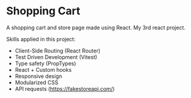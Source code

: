 # Shopping Cart
A shopping cart and store page made using React. 
My 3rd react project. 

Skills applied in this project:
- Client-Side Routing (React Router)
- Test Driven Development (Vitest)
- Type safety (PropTypes)
- React + Custom hooks
- Responsive design
- Modularized CSS
- API requests (https://fakestoreapi.com/)
